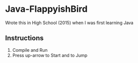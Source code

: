 # Java-FlappyishBird
Wrote this in High School (2015) when I was first learning Java


## Instructions
1. Compile and Run
2. Press up-arrow to Start and to Jump
